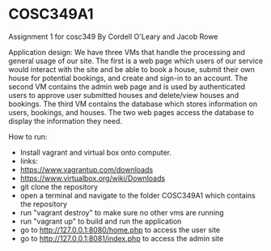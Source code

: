 # COSC349A1
Assignment 1 for cosc349
By Cordell O'Leary and Jacob Rowe

Application design:
We have three VMs that handle the processing and general usage of our site.
The first is a web page which users of our service would interact with the site and be able to book a house, submit their own house for potential bookings, and create and sign-in to an account. The second VM contains the admin web page and is used by authenticated users to approve user submitted houses and delete/view houses and bookings. The third VM contains the database which stores information on users, bookings, and houses. The two web pages access the database to display the information they need.

How to run:
- Install vagrant and virtual box onto computer.
- links: 
- https://www.vagrantup.com/downloads 
- https://www.virtualbox.org/wiki/Downloads
- git clone the repository
- open a terminal and navigate to the folder COSC349A1 which contains the repository
- run "vagrant destroy" to make sure no other vms are running
- run "vagrant up" to build and run the application
- go to http://127.0.0.1:8080/home.php to access the user site
- go to http://127.0.0.1:8081/index.php to access the admin site
